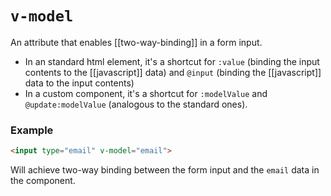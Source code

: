 # `v-model`
An attribute that enables [[two-way-binding]] in a form input.

* In an standard html element, it's a shortcut for `:value` (binding the input contents to the [[javascript]] data) and `@input` (binding the [[javascript]] data to the input contents)
* In a custom component, it's a shortcut for `:modelValue` and `@update:modelValue` (analogous to the standard ones).

### Example
```html
<input type="email" v-model="email">
```

Will achieve two-way binding between the form input and the `email` data in the component.
